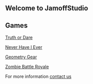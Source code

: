 ## Welcome to JamoffStudio

## Games

[Truth or Dare](TruthOrDare/TruthOrDare.md)

[Never Have I Ever](NeverHaveIEver/NeverHaveIEver.md)

[Geometry Gear](GeometryGear/GeometryGear.md)

[Zombie Battle Royale](ZombieIO/ZombieIO.md)


For more information [contact us](jamoffstudio@gmail.com)